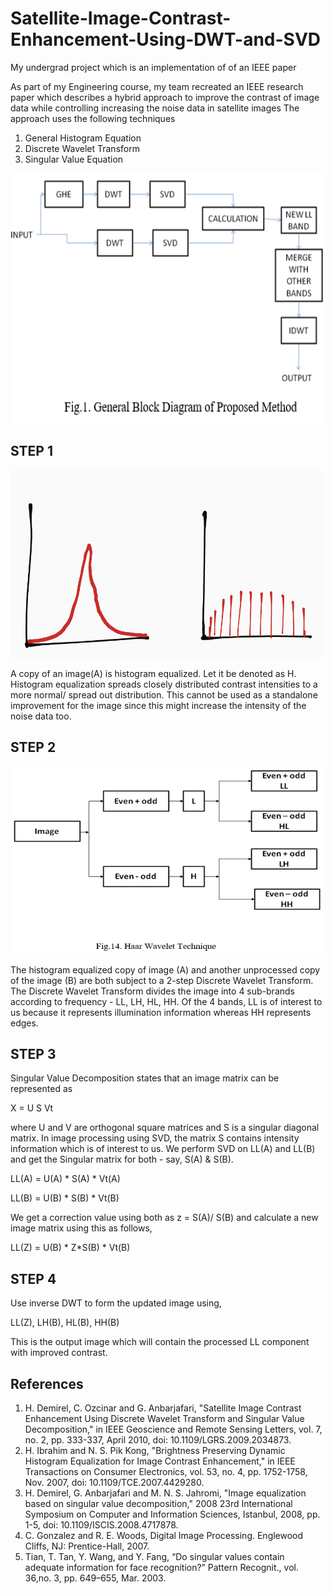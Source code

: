 # Satellite-Image-Contrast-Enhancement-Using-DWT-and-SVD
My undergrad project which is an implementation of of an IEEE paper

As part of my Engineering course, my team recreated an IEEE research paper which describes a hybrid approach to improve the contrast of image data while controlling increasing the noise data in  satellite images
 The approach uses the following techniques
1. General Histogram Equation
2. Discrete Wavelet Transform
3. Singular Value Equation


<img src="/Images%20for%20readme%20file/EmbeddedImage.png" width="650" height="400"/>



## STEP 1

<img src="/Images%20for%20readme%20file/EmbeddedImage%20(1).png" width="500" height="300"/>

A copy of an image(A) is histogram equalized. Let it be denoted as H. 
Histogram equalization spreads closely distributed contrast intensities to a more normal/ spread out    distribution.
This cannot be used as a standalone improvement for the image since this might increase the intensity of the noise data too.

## STEP 2

<img src="/Images%20for%20readme%20file/EmbeddedImage%20(2).png" width="500" height="300"/>

The histogram equalized copy of image (A) and another unprocessed copy of the image (B) are both subject to a 2-step Discrete Wavelet Transform.
The Discrete Wavelet Transform divides the image into 4 sub-brands according to frequency - LL, LH, HL, HH. 
Of the 4 bands, LL is of interest to us because it represents illumination information whereas HH represents edges.


## STEP 3
Singular Value Decomposition states that an image matrix can be represented as 

X  =  U S Vt

where U and V are orthogonal square matrices and S is a singular diagonal matrix. In image processing using SVD, the matrix S contains intensity information which is of interest to us.
We perform SVD on LL(A) and LL(B) and get the Singular matrix for both - say, S(A) & S(B). 

LL(A) = U(A) * S(A) * Vt(A)

LL(B) = U(B) * S(B) * Vt(B)

We get a correction value using both as z = S(A)/ S(B) and calculate a new image matrix using this as follows,

LL(Z) = U(B) * Z*S(B) * Vt(B)

## STEP 4
Use inverse DWT to form the updated image using,

LL(Z), LH(B), HL(B), HH(B)

This is the output image which will contain the processed LL component with improved contrast.

## References
1. H. Demirel, C. Ozcinar and G. Anbarjafari, "Satellite Image Contrast Enhancement Using Discrete Wavelet Transform and Singular Value Decomposition," in IEEE Geoscience and Remote Sensing Letters, vol. 7, no. 2, pp. 333-337, April 2010, doi: 10.1109/LGRS.2009.2034873.
2. H. Ibrahim and N. S. Pik Kong, "Brightness Preserving Dynamic Histogram Equalization for Image Contrast Enhancement," in IEEE Transactions on Consumer Electronics, vol. 53, no. 4, pp. 1752-1758, Nov. 2007, doi: 10.1109/TCE.2007.4429280.
3. H. Demirel, G. Anbarjafari and M. N. S. Jahromi, "Image equalization based on singular value decomposition," 2008 23rd International Symposium on Computer and Information Sciences, Istanbul, 2008, pp. 1-5, doi: 10.1109/ISCIS.2008.4717878.
4.  C. Gonzalez and R. E. Woods, Digital Image Processing. Englewood Cliffs, NJ: Prentice-Hall, 2007.
5. Tian, T. Tan, Y. Wang, and Y. Fang, “Do singular values contain adequate information for face recognition?” Pattern Recognit., vol. 36,no. 3, pp. 649–655, Mar. 2003.

